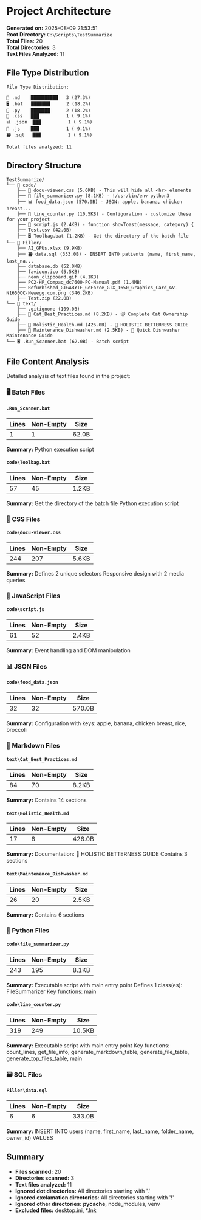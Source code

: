 # Project Architecture

**Generated on:** 2025-08-09 21:53:51  
**Root Directory:** `C:\Scripts\TestSummarize`  
**Total Files:** 20  
**Total Directories:** 3  
**Text Files Analyzed:** 11  

## File Type Distribution

```
File Type Distribution:

📝 .md    ██████████   3 (27.3%)
🖥️ .bat   ███████      2 (18.2%)
🐍 .py    ███████      2 (18.2%)
🎨 .css   ███          1 ( 9.1%)
📊 .json  ███          1 ( 9.1%)
📜 .js    ███          1 ( 9.1%)
🗃️ .sql   ███          1 ( 9.1%)

Total files analyzed: 11
```

## Directory Structure

```
TestSummarize/
└── 📁 code/
    ├── 🎨 docu-viewer.css (5.6KB) - This will hide all <hr> elements
    ├── 🐍 file_summarizer.py (8.1KB) - !/usr/bin/env python3
    ├── 📊 food_data.json (570.0B) - JSON: apple, banana, chicken breast...
    ├── 🐍 line_counter.py (10.5KB) - Configuration - customize these for your project
    ├── 📜 script.js (2.4KB) - function showToast(message, category) {
    ├── Test.csv (42.0B)
    ├── 🖥️ Toolbag.bat (1.2KB) - Get the directory of the batch file
└── 📁 Filler/
    ├── AI_GPUs.xlsx (9.9KB)
    ├── 🗃️ data.sql (333.0B) - INSERT INTO patients (name, first_name, last_na...
    ├── database.db (52.0KB)
    ├── favicon.ico (5.5KB)
    ├── neon_clipboard.gif (4.1KB)
    ├── PC2-HP_Compaq_dc7600-PC-Manual.pdf (1.4MB)
    ├── Refurbished_GIGABYTE_GeForce_GTX_1650_Graphics_Card_GV-N1650OC-Newegg.com.png (346.2KB)
    ├── Test.zip (22.0B)
└── 📁 text/
    ├── .gitignore (109.0B)
    ├── 📝 Cat_Best_Practices.md (8.2KB) - 🐱 Complete Cat Ownership Guide
    ├── 📝 Holistic_Health.md (426.0B) - 🌱 HOLISTIC BETTERNESS GUIDE
    ├── 📝 Maintenance_Dishwasher.md (2.5KB) - 🧺 Quick Dishwasher Maintenance Guide
└── 🖥️ .Run_Scanner.bat (62.0B) - Batch script
```

## File Content Analysis

Detailed analysis of text files found in the project:

### 🖥️ Batch Files

#### `.Run_Scanner.bat`

| Lines | Non-Empty | Size |
|-------|-----------|------|
| 1 | 1 | 62.0B |

**Summary:** Python execution script

#### `code\Toolbag.bat`

| Lines | Non-Empty | Size |
|-------|-----------|------|
| 57 | 45 | 1.2KB |

**Summary:** Get the directory of the batch file Python execution script

### 🎨 CSS Files

#### `code\docu-viewer.css`

| Lines | Non-Empty | Size |
|-------|-----------|------|
| 244 | 207 | 5.6KB |

**Summary:** Defines 2 unique selectors Responsive design with 2 media queries

### 📜 JavaScript Files

#### `code\script.js`

| Lines | Non-Empty | Size |
|-------|-----------|------|
| 61 | 52 | 2.4KB |

**Summary:** Event handling and DOM manipulation

### 📊 JSON Files

#### `code\food_data.json`

| Lines | Non-Empty | Size |
|-------|-----------|------|
| 32 | 32 | 570.0B |

**Summary:** Configuration with keys: apple, banana, chicken breast, rice, broccoli

### 📝 Markdown Files

#### `text\Cat_Best_Practices.md`

| Lines | Non-Empty | Size |
|-------|-----------|------|
| 84 | 70 | 8.2KB |

**Summary:** Contains 14 sections

#### `text\Holistic_Health.md`

| Lines | Non-Empty | Size |
|-------|-----------|------|
| 17 | 8 | 426.0B |

**Summary:** Documentation: 🌱 HOLISTIC BETTERNESS GUIDE Contains 3 sections

#### `text\Maintenance_Dishwasher.md`

| Lines | Non-Empty | Size |
|-------|-----------|------|
| 26 | 20 | 2.5KB |

**Summary:** Contains 6 sections

### 🐍 Python Files

#### `code\file_summarizer.py`

| Lines | Non-Empty | Size |
|-------|-----------|------|
| 243 | 195 | 8.1KB |

**Summary:** Executable script with main entry point Defines 1 class(es): FileSummarizer Key functions: main

#### `code\line_counter.py`

| Lines | Non-Empty | Size |
|-------|-----------|------|
| 319 | 249 | 10.5KB |

**Summary:** Executable script with main entry point Key functions: count_lines, get_file_info, generate_markdown_table, generate_file_table, generate_top_files_table, main

### 🗃️ SQL Files

#### `Filler\data.sql`

| Lines | Non-Empty | Size |
|-------|-----------|------|
| 6 | 6 | 333.0B |

**Summary:** INSERT INTO users (name, first_name, last_name, folder_name, owner_id) VALUES


## Summary

- **Files scanned:** 20
- **Directories scanned:** 3
- **Text files analyzed:** 11
- **Ignored dot directories:** All directories starting with '.'
- **Ignored exclamation directories:** All directories starting with '!'
- **Ignored other directories:** __pycache__, node_modules, venv
- **Excluded files:** desktop.ini, *.lnk